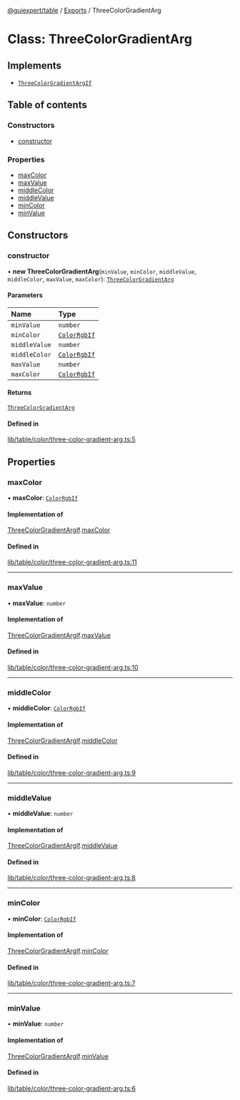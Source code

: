[@guiexpert/table](../README.md) / [Exports](../modules.md) / ThreeColorGradientArg

# Class: ThreeColorGradientArg

## Implements

- [`ThreeColorGradientArgIf`](../interfaces/ThreeColorGradientArgIf.md)

## Table of contents

### Constructors

- [constructor](ThreeColorGradientArg.md#constructor)

### Properties

- [maxColor](ThreeColorGradientArg.md#maxcolor)
- [maxValue](ThreeColorGradientArg.md#maxvalue)
- [middleColor](ThreeColorGradientArg.md#middlecolor)
- [middleValue](ThreeColorGradientArg.md#middlevalue)
- [minColor](ThreeColorGradientArg.md#mincolor)
- [minValue](ThreeColorGradientArg.md#minvalue)

## Constructors

### constructor

• **new ThreeColorGradientArg**(`minValue`, `minColor`, `middleValue`, `middleColor`, `maxValue`, `maxColor`): [`ThreeColorGradientArg`](ThreeColorGradientArg.md)

#### Parameters

| Name | Type |
| :------ | :------ |
| `minValue` | `number` |
| `minColor` | [`ColorRgbIf`](../interfaces/ColorRgbIf.md) |
| `middleValue` | `number` |
| `middleColor` | [`ColorRgbIf`](../interfaces/ColorRgbIf.md) |
| `maxValue` | `number` |
| `maxColor` | [`ColorRgbIf`](../interfaces/ColorRgbIf.md) |

#### Returns

[`ThreeColorGradientArg`](ThreeColorGradientArg.md)

#### Defined in

[lib/table/color/three-color-gradient-arg.ts:5](https://github.com/guiexperttable/ge-table/blob/65d38fc/libs/table/src/lib/table/color/three-color-gradient-arg.ts#L5)

## Properties

### maxColor

• **maxColor**: [`ColorRgbIf`](../interfaces/ColorRgbIf.md)

#### Implementation of

[ThreeColorGradientArgIf](../interfaces/ThreeColorGradientArgIf.md).[maxColor](../interfaces/ThreeColorGradientArgIf.md#maxcolor)

#### Defined in

[lib/table/color/three-color-gradient-arg.ts:11](https://github.com/guiexperttable/ge-table/blob/65d38fc/libs/table/src/lib/table/color/three-color-gradient-arg.ts#L11)

___

### maxValue

• **maxValue**: `number`

#### Implementation of

[ThreeColorGradientArgIf](../interfaces/ThreeColorGradientArgIf.md).[maxValue](../interfaces/ThreeColorGradientArgIf.md#maxvalue)

#### Defined in

[lib/table/color/three-color-gradient-arg.ts:10](https://github.com/guiexperttable/ge-table/blob/65d38fc/libs/table/src/lib/table/color/three-color-gradient-arg.ts#L10)

___

### middleColor

• **middleColor**: [`ColorRgbIf`](../interfaces/ColorRgbIf.md)

#### Implementation of

[ThreeColorGradientArgIf](../interfaces/ThreeColorGradientArgIf.md).[middleColor](../interfaces/ThreeColorGradientArgIf.md#middlecolor)

#### Defined in

[lib/table/color/three-color-gradient-arg.ts:9](https://github.com/guiexperttable/ge-table/blob/65d38fc/libs/table/src/lib/table/color/three-color-gradient-arg.ts#L9)

___

### middleValue

• **middleValue**: `number`

#### Implementation of

[ThreeColorGradientArgIf](../interfaces/ThreeColorGradientArgIf.md).[middleValue](../interfaces/ThreeColorGradientArgIf.md#middlevalue)

#### Defined in

[lib/table/color/three-color-gradient-arg.ts:8](https://github.com/guiexperttable/ge-table/blob/65d38fc/libs/table/src/lib/table/color/three-color-gradient-arg.ts#L8)

___

### minColor

• **minColor**: [`ColorRgbIf`](../interfaces/ColorRgbIf.md)

#### Implementation of

[ThreeColorGradientArgIf](../interfaces/ThreeColorGradientArgIf.md).[minColor](../interfaces/ThreeColorGradientArgIf.md#mincolor)

#### Defined in

[lib/table/color/three-color-gradient-arg.ts:7](https://github.com/guiexperttable/ge-table/blob/65d38fc/libs/table/src/lib/table/color/three-color-gradient-arg.ts#L7)

___

### minValue

• **minValue**: `number`

#### Implementation of

[ThreeColorGradientArgIf](../interfaces/ThreeColorGradientArgIf.md).[minValue](../interfaces/ThreeColorGradientArgIf.md#minvalue)

#### Defined in

[lib/table/color/three-color-gradient-arg.ts:6](https://github.com/guiexperttable/ge-table/blob/65d38fc/libs/table/src/lib/table/color/three-color-gradient-arg.ts#L6)

